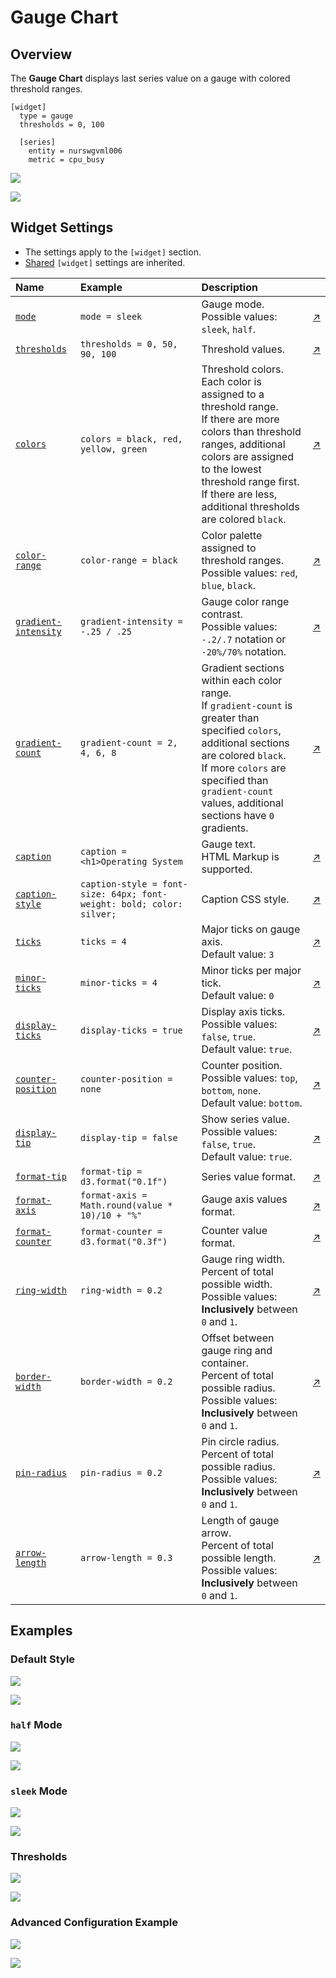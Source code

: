 # Gauge Chart

## Overview

The **Gauge Chart** displays last series value on a gauge with colored threshold ranges.

```ls
[widget]
  type = gauge
  thresholds = 0, 100

  [series]
    entity = nurswgvml006
    metric = cpu_busy
```

![](./images/gauge-chart-title.png)

[![](../../images/button.png)](https://apps.axibase.com/chartlab/dbe74cff)

## Widget Settings

* The settings apply to the `[widget]` section.
* [Shared](../shared/README.md#widget-settings) `[widget]` settings are inherited.

Name | Example | Description | &nbsp;
:--|:--|:--|:--
|<a name="mode"></a>[`mode`](#mode)|`mode = sleek`|Gauge mode.<br>Possible values: `sleek`, `half`.|[↗](https://apps.axibase.com/chartlab/527286dc)|
|<a name="thresholds"></a>[`thresholds`](#thresholds)|`thresholds = 0, 50, 90, 100`|Threshold values. |[↗](https://apps.axibase.com/chartlab/7cc6b7c8)|
|<a name="colors"></a>[`colors`](#colors)|`colors = black, red, yellow, green`|Threshold colors.<br>Each color is assigned to a threshold range.<br>If there are more colors than threshold ranges, additional colors are assigned to the lowest threshold range first.<br>If there are less, additional thresholds are colored `black`. |[↗](https://apps.axibase.com/chartlab/f40088a8)|
|<a name="color-range"></a>[`color-range`](#color-range)|`color-range = black`|Color palette assigned to threshold ranges.<br>Possible values: `red`, `blue`, `black`.|[↗](https://apps.axibase.com/chartlab/2969abb3)|
|<a name="gradient-intensity"></a>[`gradient-intensity`](#gradient-intensity)|`gradient-intensity = -.25 / .25`|Gauge color range contrast.<br>Possible values: `-.2/.7` notation or `-20%/70%` notation.|[↗](https://apps.axibase.com/chartlab/707b0f17)|
|<a name="gradient-count"></a>[`gradient-count`](#gradient-count)|`gradient-count = 2, 4, 6, 8`|Gradient sections within each color range.<br>If `gradient-count` is greater than specified `colors`, additional sections are colored `black`.<br>If more `colors` are specified than `gradient-count` values, additional sections have `0` gradients. |[↗](https://apps.axibase.com/chartlab/da0444e0)|
|<a name="caption"></a>[`caption`](#caption)|`caption = <h1>Operating System`|Gauge text.<br>HTML Markup is supported.|[↗](https://apps.axibase.com/chartlab/1436de22)|
|<a name="caption-style"></a>[`caption-style`](#caption-style)|`caption-style = font-size: 64px; font-weight: bold; color: silver;`|Caption CSS style.|[↗](https://apps.axibase.com/chartlab/32435859)|
|<a name="ticks"></a>[`ticks`](#ticks)|`ticks = 4`|Major ticks on gauge axis.<br>Default value: `3`|[↗](https://apps.axibase.com/chartlab/2030dce2)|
|<a name="minor-ticks"></a>[`minor-ticks`](#minor-ticks)|`minor-ticks = 4`|Minor ticks per major tick.<br>Default value: `0`|[↗](https://apps.axibase.com/chartlab/19ba231a)|
|<a name="display-ticks"></a>[`display-ticks`](#display-ticks)|`display-ticks = true`|Display axis ticks.<br>Possible values: `false`, `true`.<br>Default value: `true`.|[↗](https://apps.axibase.com/chartlab/d27397ab)|
|<a name="counter-position"></a>[`counter-position`](#counter-position)|`counter-position = none`|Counter position.<br>Possible values: `top`, `bottom`, `none`.<br>Default value: `bottom`.|[↗](https://apps.axibase.com/chartlab/68c1d524)|
|<a name="display-tip"></a>[`display-tip`](#display-tip)|`display-tip = false`| Show series value.<br>Possible values: `false`, `true`.<br>Default value: `true`.|[↗](https://apps.axibase.com/chartlab/fab55bb4)|
|<a name="format-tip"></a>[`format-tip`](#format-tip)|`format-tip = d3.format("0.1f")`|Series value format.|[↗](https://apps.axibase.com/chartlab/f84ddeb3)|
|<a name="format-axis"></a>[`format-axis`](#format-axis)|`format-axis = Math.round(value * 10)/10 + "%"`|Gauge axis values format.|[↗](https://apps.axibase.com/chartlab/b5d44b15)|
|<a name="format-counter"></a>[`format-counter`](#format-counter)|`format-counter = d3.format("0.3f")`|Counter value format.|[↗](https://apps.axibase.com/chartlab/b6172091)|
|<a name="ring-width"></a>[`ring-width`](#ring-width)|`ring-width = 0.2`|Gauge ring width.<br>Percent of total possible width.<br>Possible values: **Inclusively** between `0` and `1`.|[↗](https://apps.axibase.com/chartlab/ded3dbb6)|
|<a name="border-width"></a>[`border-width`](#border-width)|`border-width = 0.2`|Offset between gauge ring and container.<br>Percent of total possible radius.<br>Possible values: **Inclusively** between `0` and `1`.|[↗](https://apps.axibase.com/chartlab/7b7dd137)|
|<a name="pin-radius"></a>[`pin-radius`](#pin-radius)|`pin-radius = 0.2`|Pin circle radius.<br>Percent of total possible radius.<br>Possible values: **Inclusively** between `0` and `1`.|[↗](https://apps.axibase.com/chartlab/c1fc2e57)|
|<a name="arrow-length"></a>[`arrow-length`](#arrow-length)|`arrow-length = 0.3`|Length of gauge arrow.<br>Percent of total possible length.<br>Possible values: **Inclusively** between `0` and `1`.|[↗](https://apps.axibase.com/chartlab/989ac542)|

## Examples

### Default Style

![](./images/default-style-image.png)

[![](../../images/button.png)](https://apps.axibase.com/chartlab/2c983790)

### `half` Mode

![](./images/half-mode-image.png)

[![](../../images/button.png)](https://apps.axibase.com/chartlab/2fd9e1b1)

### `sleek` Mode

![](./images/sleek-mode.png)

[![](../../images/button.png)](https://apps.axibase.com/chartlab/01141aa9)

### Thresholds

![](./images/thresholds-image-1.png)

[![](../../images/button.png)](https://apps.axibase.com/chartlab/01288425/20/)

### Advanced Configuration Example

![](./images/advanced-configuration-example.png)

[![](../../images/button.png)](https://apps.axibase.com/chartlab/a22d8ee0)
